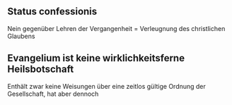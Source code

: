 Status confessionis
-------------------

Nein gegenüber Lehren der Vergangenheit = Verleugnung des christlichen
Glaubens

Evangelium ist keine wirklichkeitsferne Heilsbotschaft
------------------------------------------------------

Enthält zwar keine Weisungen über eine zeitlos gültige Ordnung der
Gesellschaft, hat aber dennoch
